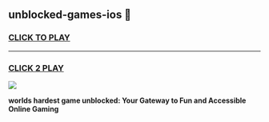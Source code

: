 
## unblocked-games-ios 👋
<h3>
<a href="https://premium.freeplayer.one?title=unblocked-games-ios&ref=14F">CLICK TO PLAY</a></h3>
<hr>

<h3>
<a href="https://premium.freeplayer.one?title=unblocked-games-ios&ref=14F">CLICK 2 PLAY</a>
  
</h3>

<a href="https://premium.freeplayer.one?title=unblocked-games-ios&ref=12F/"><img src="https://clearcache.store/games.png"></a>


**worlds hardest game unblocked: Your Gateway to Fun and Accessible Online Gaming**
